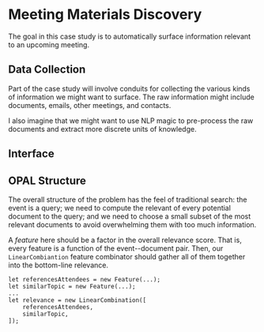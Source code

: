 Meeting Materials Discovery
===========================

The goal in this case study is to automatically surface information relevant to an upcoming meeting.

Data Collection
---------------

Part of the case study will involve conduits for collecting the various kinds of information we might want to surface. The raw information might include documents, emails, other meetings, and contacts.

I also imagine that we might want to use NLP magic to pre-process the raw documents and extract more discrete units of knowledge.


Interface
---------


OPAL Structure
--------------

The overall structure of the problem has the feel of traditional search: the event is a query; we need to compute the relevant of every potential document to the query; and we need to choose a small subset of the most relevant documents to avoid overwhelming them with too much information.

A *feature* here should be a factor in the overall relevance score. That is, every feature is a function of the event--document pair. Then, our `LinearCombiantion` feature combinator should gather all of them together into the bottom-line relevance.

    let referencesAttendees = new Feature(...);
    let similarTopic = new Feature(...);
    ...
    let relevance = new LinearCombination([
        referencesAttendees,
        similarTopic,
    ]);

